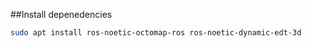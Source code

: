 ##Install depenedencies
```bash
sudo apt install ros-noetic-octomap-ros ros-noetic-dynamic-edt-3d
````
